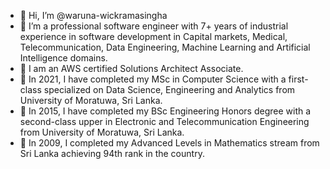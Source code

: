 - 👋 Hi, I’m @waruna-wickramasingha
- 👀 I’m a professional software engineer with 7+ years of industrial experience in software development in Capital markets, Medical, Telecommunication, Data Engineering, Machine Learning and Artificial Intelligence domains.
- 🌱 I am an AWS certified Solutions Architect Associate.
- 🌱 In 2021, I have completed my MSc in Computer Science with a first-class specialized on Data Science, Engineering and Analytics from University of Moratuwa, Sri Lanka.
- 🌱 In 2015, I have completed my BSc Engineering Honors degree with a second-class upper in Electronic and Telecommunication Engineering from University of Moratuwa, Sri Lanka.
- 🌱 In 2009, I completed my Advanced Levels in Mathematics stream from Sri Lanka achieving 94th rank in the country.


<!---
- 📫 Reach me via | LinkedIn:https://www.linkedin.com/in/waruna-priyankara-wickramasingha/ | email:jap.waruna@gmail.com
waruna-wickramasingha/waruna-wickramasingha is a ✨ special ✨ repository because its `README.md` (this file) appears on your GitHub profile.
You can click the Preview link to take a look at your changes.
--->
